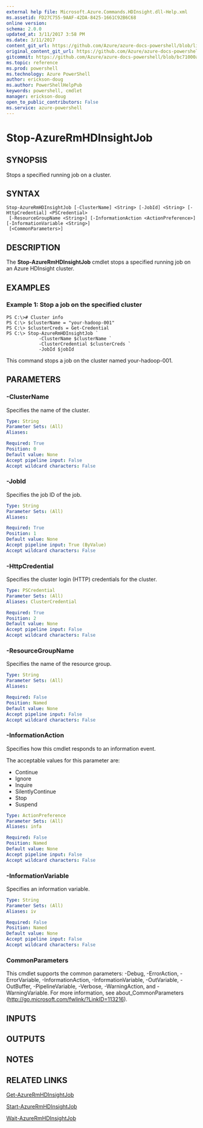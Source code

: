 ```yaml
---
external help file: Microsoft.Azure.Commands.HDInsight.dll-Help.xml
ms.assetid: FD27C755-9AAF-42DA-8425-1661C92B6C68
online version: 
schema: 2.0.0
updated_at: 3/11/2017 3:58 PM
ms.date: 3/11/2017
content_git_url: https://github.com/Azure/azure-docs-powershell/blob/live/azureps-cmdlets-docs/ResourceManager/AzureRM.HDInsight/v2.6.0/Stop-AzureRmHDInsightJob.md
original_content_git_url: https://github.com/Azure/azure-docs-powershell/blob/live/azureps-cmdlets-docs/ResourceManager/AzureRM.HDInsight/v2.6.0/Stop-AzureRmHDInsightJob.md
gitcommit: https://github.com/Azure/azure-docs-powershell/blob/bc71000aa3c7f754b95442dcc415a7324626a15c/azureps-cmdlets-docs/ResourceManager/AzureRM.HDInsight/v2.6.0/Stop-AzureRmHDInsightJob.md
ms.topic: reference
ms.prod: powershell
ms.technology: Azure PowerShell
author: erickson-doug
ms.author: PowerShellHelpPub
keywords: powershell, cmdlet
manager: erickson-doug
open_to_public_contributors: False
ms.service: azure-powershell
---
```


# Stop-AzureRmHDInsightJob

## SYNOPSIS
Stops a specified running job on a cluster.

## SYNTAX

```
Stop-AzureRmHDInsightJob [-ClusterName] <String> [-JobId] <String> [-HttpCredential] <PSCredential>
 [-ResourceGroupName <String>] [-InformationAction <ActionPreference>] [-InformationVariable <String>]
 [<CommonParameters>]
```

## DESCRIPTION
The **Stop-AzureRmHDInsightJob** cmdlet stops a specified running job on an Azure HDInsight cluster.

## EXAMPLES

### Example 1: Stop a job on the specified cluster
```
PS C:\># Cluster info
PS C:\> $clusterName = "your-hadoop-001"
PS C:\> $clusterCreds = Get-Credential
PS C:\> Stop-AzureRmHDInsightJob `
            -ClusterName $clusterName `
            -ClusterCredential $clusterCreds `
            -JobId $jobId
```

This command stops a job on the cluster named your-hadoop-001.

## PARAMETERS

### -ClusterName
Specifies the name of the cluster.

```yaml
Type: String
Parameter Sets: (All)
Aliases: 

Required: True
Position: 0
Default value: None
Accept pipeline input: False
Accept wildcard characters: False
```

### -JobId
Specifies the job ID of the job.

```yaml
Type: String
Parameter Sets: (All)
Aliases: 

Required: True
Position: 1
Default value: None
Accept pipeline input: True (ByValue)
Accept wildcard characters: False
```

### -HttpCredential
Specifies the cluster login (HTTP) credentials for the cluster.

```yaml
Type: PSCredential
Parameter Sets: (All)
Aliases: ClusterCredential

Required: True
Position: 2
Default value: None
Accept pipeline input: False
Accept wildcard characters: False
```

### -ResourceGroupName
Specifies the name of the resource group.

```yaml
Type: String
Parameter Sets: (All)
Aliases: 

Required: False
Position: Named
Default value: None
Accept pipeline input: False
Accept wildcard characters: False
```

### -InformationAction
Specifies how this cmdlet responds to an information event.

The acceptable values for this parameter are:

- Continue
- Ignore
- Inquire
- SilentlyContinue
- Stop
- Suspend

```yaml
Type: ActionPreference
Parameter Sets: (All)
Aliases: infa

Required: False
Position: Named
Default value: None
Accept pipeline input: False
Accept wildcard characters: False
```

### -InformationVariable
Specifies an information variable.

```yaml
Type: String
Parameter Sets: (All)
Aliases: iv

Required: False
Position: Named
Default value: None
Accept pipeline input: False
Accept wildcard characters: False
```

### CommonParameters
This cmdlet supports the common parameters: -Debug, -ErrorAction, -ErrorVariable, -InformationAction, -InformationVariable, -OutVariable, -OutBuffer, -PipelineVariable, -Verbose, -WarningAction, and -WarningVariable. For more information, see about_CommonParameters (http://go.microsoft.com/fwlink/?LinkID=113216).

## INPUTS

## OUTPUTS

## NOTES

## RELATED LINKS

[Get-AzureRmHDInsightJob](xref:ResourceManager/AzureRM.HDInsight/v2.6.0/Get-AzureRmHDInsightJob.md)

[Start-AzureRmHDInsightJob](xref:ResourceManager/AzureRM.HDInsight/v2.6.0/Start-AzureRmHDInsightJob.md)

[Wait-AzureRmHDInsightJob](xref:ResourceManager/AzureRM.HDInsight/v2.6.0/Wait-AzureRmHDInsightJob.md)


